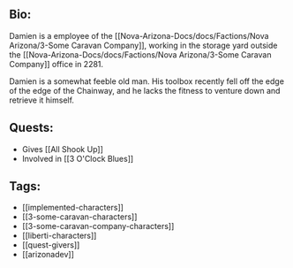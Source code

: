 ## Bio:

Damien is a employee of the [[Nova-Arizona-Docs/docs/Factions/Nova Arizona/3-Some Caravan Company]], working in the storage yard outside the [[Nova-Arizona-Docs/docs/Factions/Nova Arizona/3-Some Caravan Company]] office in 2281.

Damien is a somewhat feeble old man. His toolbox recently fell off the edge of the edge of the Chainway, and he lacks the fitness to venture down and retrieve it himself.

## Quests:

- Gives [[All Shook Up]]
- Involved in [[3 O'Clock Blues]]

## Tags:

- [[implemented-characters]]
- [[3-some-caravan-characters]]
- [[3-some-caravan-company-characters]]
- [[liberti-characters]]
- [[quest-givers]]
- [[arizonadev]]